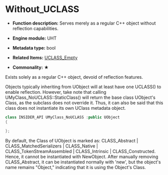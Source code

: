# Without_UCLASS

- **Function description:** Serves merely as a regular C++ object without reflection capabilities.

- **Engine module:** UHT
- **Metadata type:** bool
- **Related Items:** [UCLASS_Empty](UCLASS_Empty.md)
- **Commonality:** ★

Exists solely as a regular C++ object, devoid of reflection features.

Objects typically inheriting from UObject will at least have one UCLASS() to enable reflection. However, take note that calling UMyClass_NoUCLASS::StaticClass() will return the base class UObject's Class, as the subclass does not override it. Thus, it can also be said that this class does not instantiate its own UClass metadata object.

```cpp
class INSIDER_API UMyClass_NoUCLASS :public UObject
{

};
```

By default, the Class of UObject is marked as: CLASS_Abstract | CLASS_MatchedSerializers | CLASS_Native | CLASS_TokenStreamAssembled | CLASS_Intrinsic | CLASS_Constructed. Hence, it cannot be instantiated with NewObject. After manually removing CLASS_Abstract, it can be instantiated normally with 'new', but the object's name remains "Object," indicating that it is using the Object's Class.